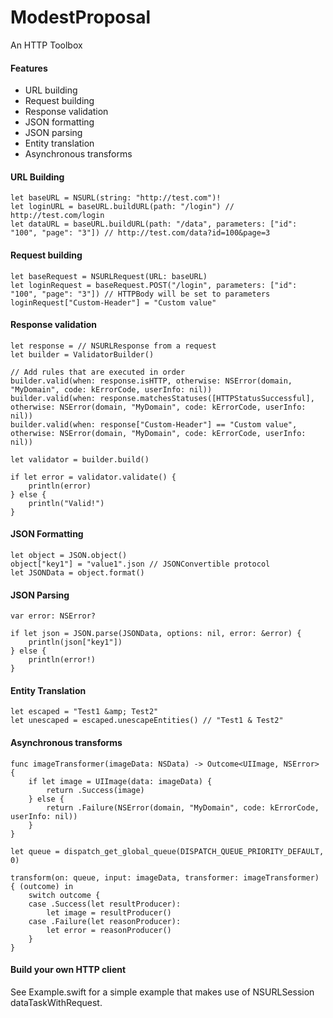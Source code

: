 # ModestProposal

An HTTP Toolbox

#### Features
* URL building
* Request building
* Response validation
* JSON formatting
* JSON parsing
* Entity translation
* Asynchronous transforms

#### URL Building

    let baseURL = NSURL(string: "http://test.com")!
	let loginURL = baseURL.buildURL(path: "/login") // http://test.com/login
	let dataURL = baseURL.buildURL(path: "/data", parameters: ["id": "100", "page": "3"]) // http://test.com/data?id=100&page=3

#### Request building

    let baseRequest = NSURLRequest(URL: baseURL)
	let loginRequest = baseRequest.POST("/login", parameters: ["id": "100", "page": "3"]) // HTTPBody will be set to parameters
	loginRequest["Custom-Header"] = "Custom value"


#### Response validation

    let response = // NSURLResponse from a request
    let builder = ValidatorBuilder()
	
	// Add rules that are executed in order
	builder.valid(when: response.isHTTP, otherwise: NSError(domain, "MyDomain", code: kErrorCode, userInfo: nil))
	builder.valid(when: response.matchesStatuses([HTTPStatusSuccessful], otherwise: NSError(domain, "MyDomain", code: kErrorCode, userInfo: nil))
	builder.valid(when: response["Custom-Header"] == "Custom value", otherwise: NSError(domain, "MyDomain", code: kErrorCode, userInfo: nil))
	
	let validator = builder.build()
	
	if let error = validator.validate() {
		println(error)
	} else {
		println("Valid!")
	}

#### JSON Formatting

    let object = JSON.object()
	object["key1"] = "value1".json // JSONConvertible protocol
	let JSONData = object.format()
	
#### JSON Parsing

    var error: NSError?
	
	if let json = JSON.parse(JSONData, options: nil, error: &error) {
		println(json["key1"])
	} else {
		println(error!)
	}

#### Entity Translation

    let escaped = "Test1 &amp; Test2"
	let unescaped = escaped.unescapeEntities() // "Test1 & Test2"

#### Asynchronous transforms

    func imageTransformer(imageData: NSData) -> Outcome<UIImage, NSError> {
		if let image = UIImage(data: imageData) {
            return .Success(image)
        } else {
            return .Failure(NSError(domain, "MyDomain", code: kErrorCode, userInfo: nil))
        }
	}
    
    let queue = dispatch_get_global_queue(DISPATCH_QUEUE_PRIORITY_DEFAULT, 0)
	
    transform(on: queue, input: imageData, transformer: imageTransformer) { (outcome) in
		switch outcome {
		case .Success(let resultProducer):
			let image = resultProducer()
		case .Failure(let reasonProducer):
			let error = reasonProducer()
		}
	}

#### Build your own HTTP client

See Example.swift for a simple example that makes use of NSURLSession dataTaskWithRequest.
